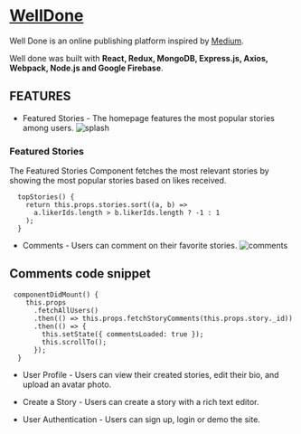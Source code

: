 # [WellDone](https://very-well-done-app.herokuapp.com/)
Well Done is an online publishing platform inspired by [Medium](https://medium.com/).

Well done was built with **React, Redux, MongoDB, Express.js, Axios, Webpack, Node.js and Google Firebase**.
  
## FEATURES
* Featured Stories - The homepage features the most popular stories among users.
![splash](https://www.awesomescreenshot.com/upload//1054043/d9196127-a12b-43e8-4b1f-49cb002b3d2d.png)

### Featured Stories
The Featured Stories Component fetches the most relevant stories by showing the most popular stories based on likes received.

      topStories() {
        return this.props.stories.sort((a, b) =>
          a.likerIds.length > b.likerIds.length ? -1 : 1
        );
      }

* Comments - Users can comment on their favorite stories.
![comments](https://www.awesomescreenshot.com/upload//1054043/328bc2e4-65ba-43aa-49f8-e969df10d376.png)


## Comments code snippet

     componentDidMount() {
        this.props
          .fetchAllUsers()
          .then(() => this.props.fetchStoryComments(this.props.story._id))
          .then(() => {
            this.setState({ commentsLoaded: true });
            this.scrollTo();
          });
      }


* User Profile - Users can view their created stories, edit their bio, and upload an avatar photo.
* Create a Story - Users can create a story with a rich text editor.

* User Authentication - Users can sign up, login or demo the site.

